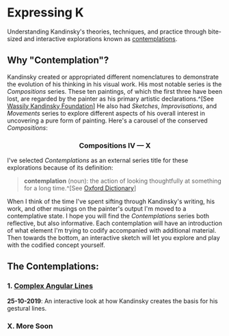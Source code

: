 # Expressing K

Understanding Kandinsky's theories, techniques, and practice through bite-sized and interactive explorations known as [contemplations](#the-contemplations).

## Why "Contemplation"?

Kandinsky created or appropriated different nomenclatures to demonstrate the evolution of his thinking in his visual work. His most notable series is the _Compositions_ series. These ten paintings, of which the first three have been lost, are regarded by the painter as his primary artistic declarations.^[See [Wassily Kandinsky Foundation](https://www.wassilykandinsky.net/compositions.php)] He also had _Sketches_, _Improvisations_, and _Movements_ series to explore different aspects of his overall interest in uncovering a pure form of painting. Here's a carousel of the conserved _Compositions_:

<center>

### Compositions IV — X

</center>

<vueper-slides :arrows-outside="true" :bullets-outside="true" :slide-ratio="682/980"><vueper-slide key="1" title="Composition 4" image="/images/composition-iv.jpg"></vueper-slide><vueper-slide key="2" title="Composition 5" image="/images/composition-v.jpg"></vueper-slide><vueper-slide key="3" title="Composition 6" image="/images/composition-vi.jpg"></vueper-slide><vueper-slide key="4" title="Composition 7" image="/images/composition-vii.jpg"></vueper-slide><vueper-slide key="5" title="Composition 8" image="/images/composition-viii.jpg"></vueper-slide><vueper-slide key="6" title="Composition 9" image="/images/composition-ix.jpg"></vueper-slide><vueper-slide key="7" title="Composition 10" image="/images/composition-x.jpg"></vueper-slide></vueper-slides>

I've selected _Contemplations_ as an external series title for these explorations because of its definition:
> __contemplation__ (noun): the action of looking thoughtfully at something for a long time.^[See [Oxford Dictionary](https://www.google.com/search?q=contemplation+define&oq=contemplation+define&aqs=chrome..69i57.2127j0j7&sourceid=chrome&ie=UTF-8)]

When I think of the time I've spent sifting through Kandinsky's writing, his work, and other musings on the painter's output I'm moved to a contemplative state. I hope you will find the _Contemplations_ series both reflective, but also informative. Each contemplation will have an introduction of what element I'm trying to codify accompanied with additional material. Then towards the bottom, an interactive sketch will let you explore and play with the codified concept yourself.

## The Contemplations:

### 1. [Complex Angular Lines](./contemplation-1.html)
__25-10-2019__: An interactive look at how Kandinsky creates the basis for his gestural lines.
### X. More Soon
<!-- ### 2. [Sentiment Analysis](./contemplation-2.html)
A data-visualization on the sentiment of each sentence in his two major publications. -->

<br />
